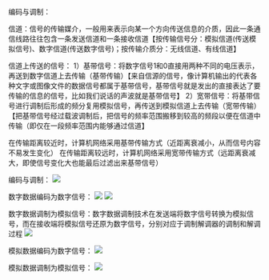 编码与调制：

信道：信号的传输媒介，一般用来表示向某一个方向传送信息的介质，因此一条通信线路往往包含一条发送信道和一条接收信道【按传输信号分：模拟信道(传送模拟信号)、数字信道(传送数字信号)；按传输介质分：无线信道、有线信道】

信道上传送的信号：
1）基带信号：将数字信号1和0直接用两种不同的电压表示，再送到数字信道上去传输（基带传输）【来自信源的信号，像计算机输出的代表各种文字或图像文件的数据信号都属于基带信号，基带信号就是发出的直接表达了要传输的信息的信号，比如我们说话的声波就是基带信号】
2）宽带信号：将基带信号进行调制后形成的频分复用模拟信号，再传送到模拟信道上去传输（宽带传输）【把基带信号经过载波调制后，把信号的频率范围搬移到较高的频段以便在信道中传输（即仅在一段频率范围内能够通过信道】

在传输距离较近时，计算机网络采用基带传输方式（近距离衰减小，从而信号内容不易发生变化）
在传输距离较远时，计算机网络采用宽带传输方式（远距离衰减大，即使信号变化大也能最后过滤出来基带信号）

编码与调制：
![](https://tva1.sinaimg.cn/large/008eGmZEly1gosdpem4rij318e06fwjy.jpg)

数字数据编码为数字信号：
![](https://tva1.sinaimg.cn/large/008eGmZEly1gosdpta6p6j30v80u0x0u.jpg)
![](https://tva1.sinaimg.cn/large/008eGmZEly1gosdq31no7j30yc0l0drf.jpg)

数字数据调制为模拟信号：数字数据调制技术在发送端将数字信号转换为模拟信号，而在接收端将模拟信号还原为数字信号，分别对应于调制解调器的调制和解调过程
![](https://tva1.sinaimg.cn/large/008eGmZEly1gosdqh7ymrj31ps0osk9d.jpg)

模拟数据编码为数字信号：
![](https://tva1.sinaimg.cn/large/008eGmZEly1gosdqvipoij31ps0rv4qp.jpg)

模拟数据调制为模拟信号：
![](https://tva1.sinaimg.cn/large/008eGmZEly1gosdr3ewsnj31h00k5k0o.jpg)
